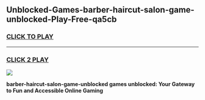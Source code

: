 
## Unblocked-Games-barber-haircut-salon-game-unblocked-Play-Free-qa5cb
<h3>
<a href="https://premium76.site?title=barber-haircut-salon-game-unblocked&ref=18A">CLICK TO PLAY</a></h3>
<hr>

<h3>
<a href="https://premium76.site?title=barber-haircut-salon-game-unblocked&ref=18A">CLICK 2 PLAY</a>
  
</h3>

<a href="https://premium76.site?title=barber-haircut-salon-game-unblocked&ref=18A"><img src="https://clearcache.store/games.png"></a>


**barber-haircut-salon-game-unblocked games unblocked: Your Gateway to Fun and Accessible Online Gaming**
